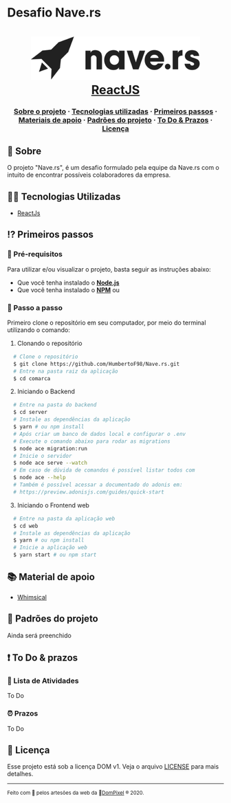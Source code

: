 # Desafio Nave.rs

<h1 align="center">
    <img alt="Nave.rs" src="src/assets/nave.svg" height="100px" />
    <br/>
   <a href="https://pt-br.reactjs.org/docs/getting-started.html" target="_blank" rel="noopener">ReactJS</a> 
</h1>

<h3 align="center">
  <a href="#-sobre">Sobre o projeto</a>
  <span> · </span>
  <a href="#-tecnologias-utilizadas">Tecnologias utilizadas</a>
  <span> · </span>
  <a href="#-primeiros-passos">Primeiros passos</a>
    <span> · </span>
  <a href="#-material-de-apoio">Materiais de apoio</a>
  <span> · </span>
  <a href="#-padroes-contribuir">Padrões do projeto</a>
  <span> · </span>
  <a href="#-to-do-&-prazos">To Do & Prazos</a>
  <span> · </span>
  <a href="#-licença">Licença</a>
</h3>

## 💭 Sobre

O projeto "Nave.rs", é um desafio formulado pela equipe da Nave.rs com o intuito
de encontrar possíveis colaboradores da empresa.

## 👨‍💻 Tecnologias Utilizadas

- <a href="https://reactjs.org/" target="_blank" rel="noopener">ReactJs</a>

## ⁉ Primeiros passos

### 🤔 Pré-requisitos

Para utilizar e/ou visualizar o projeto, basta seguir as instruções abaixo:

- Que você tenha instalado o **<a href="https://nodejs.org/en/" target="_blank" rel="noopener">Node.js</a>** 
- Que você tenha instalado o **<a href="https://www.npmjs.com/" target="_blank" rel="noopener">NPM</a>** ou **<a href="https://yarnpkg.com/" target="_blank"></a>** 


### 📝 Passo a passo

Primeiro clone o repositório em seu computador, por meio do terminal utilizando o comando:

1. Clonando o repositório

```sh
  # Clone o repositório
  $ git clone https://github.com/HumbertoF98/Nave.rs.git
  # Entre na pasta raiz da aplicação
  $ cd comarca
```

2. Iniciando o Backend

```sh
  # Entre na pasta do backend
  $ cd server
  # Instale as dependências da aplicação
  $ yarn # ou npm install
  # Após criar um banco de dados local e configurar o .env
  # Execute o comando abaixo para rodar as migrations
  $ node ace migration:run
  # Inicie o servidor
  $ node ace serve --watch
  # Em caso de dúvida de comandos é possível listar todos com
  $ node ace --help
  # Também é possível acessar a documentado do adonis em:
  # https://preview.adonisjs.com/guides/quick-start
```

3. Iniciando o Frontend web

```sh
  # Entre na pasta da aplicação web
  $ cd web
  # Instale as dependências da aplicação
  $ yarn # ou npm install
  # Inicie a aplicação web
  $ yarn start # ou npm start
```

## 📚 Material de apoio

- [Whimsical](https://whimsical.com/CixQTontWwUqpeG1TkdFpM)

## 💯 Padrões do projeto

Ainda será preenchido

## ❗ To Do & prazos

### 🚧 Lista de Atividades

To Do

### ⏰ Prazos

To Do

## 📃 Licença

Esse projeto está sob a licença DOM v1. Veja o arquivo [LICENSE](/LICENSE) para mais detalhes.

---

<sup> Feito com 💙 pelos artesões da web da 👾<a href="https://dompixel.com.br/" target="_blank" rel="noopener">DomPixel</a> ® 2020.</sup>

